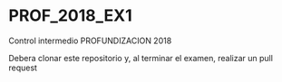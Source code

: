 # PROF_2018_EX1
Control intermedio PROFUNDIZACION 2018

Debera clonar este repositorio y, al terminar el examen, realizar un pull request
